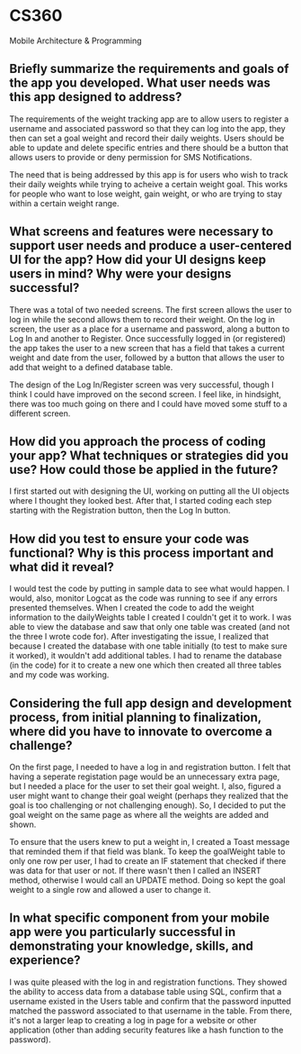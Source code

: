 # CS360
Mobile Architecture &amp; Programming

## Briefly summarize the requirements and goals of the app you developed. What user needs was this app designed to address?
The requirements of the weight tracking app are to allow users to register a username and associated password so that they can log into the app, they then can set a goal weight and record their daily weights. Users should be able to update and delete specific entries and there should be a button that allows users to provide or deny permission for SMS Notifications. 

The need that is being addressed by this app is for users who wish to track their daily weights while trying to acheive a certain weight goal. This works for people who want to lose weight, gain weight, or who are trying to stay within a certain weight range.

## What screens and features were necessary to support user needs and produce a user-centered UI for the app? How did your UI designs keep users in mind? Why were your designs successful?
There was a total of two needed screens. The first screen allows the user to log in while the second allows them to record their weight. On the log in screen, the user as a place for a username and password, along a button to Log In and another to Register. Once successfully logged in (or registered) the app takes the user to a new screen that has a field that takes a current weight and date from the user, followed by a button that allows the user to add that weight to a defined database table.

The design of the Log In/Register screen was very successful, though I think I could have improved on the second screen. I feel like, in hindsight, there was too much going on there and I could have moved some stuff to a different screen.

## How did you approach the process of coding your app? What techniques or strategies did you use? How could those be applied in the future?
I first started out with designing the UI, working on putting all the UI objects where I thought they looked best. After that, I started coding each step starting with the Registration button, then the Log In button.

## How did you test to ensure your code was functional? Why is this process important and what did it reveal?
I would test the code by putting in sample data to see what would happen. I would, also, monitor Logcat as the code was running to see if any errors presented themselves. When I created the code to add the weight information to the dailyWeights table I created I couldn't get it to work. I was able to view the database and saw that only one table was created (and not the three I wrote code for). After investigating the issue, I realized that because I created the database with one table initially (to test to make sure it worked), it wouldn't add additional tables. I had to rename the database (in the code) for it to create a new one which then created all three tables and my code was working.

## Considering the full app design and development process, from initial planning to finalization, where did you have to innovate to overcome a challenge?
On the first page, I needed to have a log in and registration button. I felt that having a seperate registation page would be an unnecessary extra page, but I needed a place for the user to set their goal weight. I, also, figured a user might want to change their goal weight (perhaps they realized that the goal is too challenging or not challenging enough). So, I decided to put the goal weight on the same page as where all the weights are added and shown. 

To ensure that the users knew to put a weight in, I created a Toast message that reminded them if that field was blank. To keep the goalWeight table to only one row per user, I had to create an IF statement that checked if there was data for that user or not. If there wasn't then I called an INSERT method, otherwise I would call an UPDATE method. Doing so kept the goal weight to a single row and allowed a user to change it.

## In what specific component from your mobile app were you particularly successful in demonstrating your knowledge, skills, and experience?
I was quite pleased with the log in and registration functions. They showed the ability to access data from a database table using SQL, confirm that a username existed in the Users table and confirm that the password inputted matched the password associated to that username in the table. From there, it's not a larger leap to creating a log in page for a website or other application (other than adding security features like a hash function to the password).
